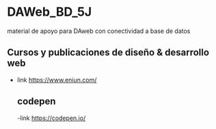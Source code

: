 # DAWeb_BD_5J
material de apoyo para DAweb con conectividad a base de datos

## Cursos y publicaciones de diseño & desarrollo web
- link https://www.eniun.com/
  ## codepen
  -link https://codepen.io/
